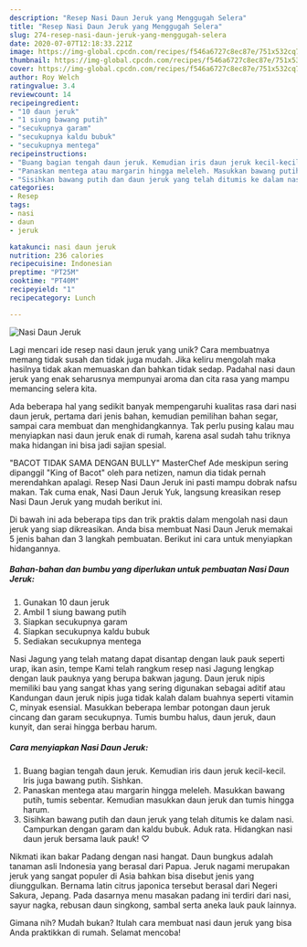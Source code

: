```yaml
---
description: "Resep Nasi Daun Jeruk yang Menggugah Selera"
title: "Resep Nasi Daun Jeruk yang Menggugah Selera"
slug: 274-resep-nasi-daun-jeruk-yang-menggugah-selera
date: 2020-07-07T12:18:33.221Z
image: https://img-global.cpcdn.com/recipes/f546a6727c8ec87e/751x532cq70/nasi-daun-jeruk-foto-resep-utama.jpg
thumbnail: https://img-global.cpcdn.com/recipes/f546a6727c8ec87e/751x532cq70/nasi-daun-jeruk-foto-resep-utama.jpg
cover: https://img-global.cpcdn.com/recipes/f546a6727c8ec87e/751x532cq70/nasi-daun-jeruk-foto-resep-utama.jpg
author: Roy Welch
ratingvalue: 3.4
reviewcount: 14
recipeingredient:
- "10 daun jeruk"
- "1 siung bawang putih"
- "secukupnya garam"
- "secukupnya kaldu bubuk"
- "secukupnya mentega"
recipeinstructions:
- "Buang bagian tengah daun jeruk. Kemudian iris daun jeruk kecil-kecil. Iris juga bawang putih. Sishkan."
- "Panaskan mentega atau margarin hingga meleleh. Masukkan bawang putih, tumis sebentar. Kemudian masukkan daun jeruk dan tumis hingga harum."
- "Sisihkan bawang putih dan daun jeruk yang telah ditumis ke dalam nasi. Campurkan dengan garam dan kaldu bubuk. Aduk rata. Hidangkan nasi daun jeruk bersama lauk pauk! ♡"
categories:
- Resep
tags:
- nasi
- daun
- jeruk

katakunci: nasi daun jeruk 
nutrition: 236 calories
recipecuisine: Indonesian
preptime: "PT25M"
cooktime: "PT40M"
recipeyield: "1"
recipecategory: Lunch

---
```



![Nasi Daun Jeruk](https://img-global.cpcdn.com/recipes/f546a6727c8ec87e/751x532cq70/nasi-daun-jeruk-foto-resep-utama.jpg)

Lagi mencari ide resep nasi daun jeruk yang unik? Cara membuatnya memang tidak susah dan tidak juga mudah. Jika keliru mengolah maka hasilnya tidak akan memuaskan dan bahkan tidak sedap. Padahal nasi daun jeruk yang enak seharusnya mempunyai aroma dan cita rasa yang mampu memancing selera kita.

Ada beberapa hal yang sedikit banyak mempengaruhi kualitas rasa dari nasi daun jeruk, pertama dari jenis bahan, kemudian pemilihan bahan segar, sampai cara membuat dan menghidangkannya. Tak perlu pusing kalau mau menyiapkan nasi daun jeruk enak di rumah, karena asal sudah tahu triknya maka hidangan ini bisa jadi sajian spesial.

&#34;BACOT TIDAK SAMA DENGAN BULLY&#34; MasterChef Ade meskipun sering dipanggil &#34;King of Bacot&#34; oleh para netizen, namun dia tidak pernah merendahkan apalagi. Resep Nasi Daun Jeruk ini pasti mampu dobrak nafsu makan. Tak cuma enak, Nasi Daun Jeruk Yuk, langsung kreasikan resep Nasi Daun Jeruk yang mudah berikut ini.


Di bawah ini ada beberapa tips dan trik praktis dalam mengolah nasi daun jeruk yang siap dikreasikan. Anda bisa membuat Nasi Daun Jeruk memakai 5 jenis bahan dan 3 langkah pembuatan. Berikut ini cara untuk menyiapkan hidangannya.

<!--inarticleads1-->

##### Bahan-bahan dan bumbu yang diperlukan untuk pembuatan Nasi Daun Jeruk:

1. Gunakan 10 daun jeruk
1. Ambil 1 siung bawang putih
1. Siapkan secukupnya garam
1. Siapkan secukupnya kaldu bubuk
1. Sediakan secukupnya mentega


Nasi Jagung yang telah matang dapat disantap dengan lauk pauk seperti urap, ikan asin, tempe Kami telah rangkum resep nasi Jagung lengkap dengan lauk pauknya yang berupa bakwan jagung. Daun jeruk nipis memiliki bau yang sangat khas yang sering digunakan sebagai aditif atau Kandungan daun jeruk nipis juga tidak kalah dalam buahnya seperti vitamin C, minyak esensial. Masukkan beberapa lembar potongan daun jeruk cincang dan garam secukupnya. Tumis bumbu halus, daun jeruk, daun kunyit, dan serai hingga berbau harum. 

<!--inarticleads2-->

##### Cara menyiapkan Nasi Daun Jeruk:

1. Buang bagian tengah daun jeruk. Kemudian iris daun jeruk kecil-kecil. Iris juga bawang putih. Sishkan.
1. Panaskan mentega atau margarin hingga meleleh. Masukkan bawang putih, tumis sebentar. Kemudian masukkan daun jeruk dan tumis hingga harum.
1. Sisihkan bawang putih dan daun jeruk yang telah ditumis ke dalam nasi. Campurkan dengan garam dan kaldu bubuk. Aduk rata. Hidangkan nasi daun jeruk bersama lauk pauk! ♡


Nikmati ikan bakar Padang dengan nasi hangat. Daun bungkus adalah tanaman asli Indonesia yang berasal dari Papua. Jeruk nagami merupakan jeruk yang sangat populer di Asia bahkan bisa disebut jenis yang diunggulkan. Bernama latin citrus japonica tersebut berasal dari Negeri Sakura, Jepang. Pada dasarnya menu masakan padang ini terdiri dari nasi, sayur nagka, rebusan daun singkong, sambal serta aneka lauk pauk lainnya. 

Gimana nih? Mudah bukan? Itulah cara membuat nasi daun jeruk yang bisa Anda praktikkan di rumah. Selamat mencoba!
